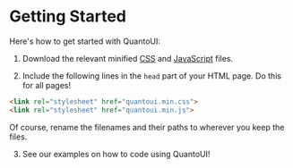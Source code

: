 # Getting Started
Here's how to get started with QuantoUI:

1. Download the relevant minified [CSS](../script.min.css) and [JavaScript](../script.min.js) files.

2. Include the following lines in the `head` part of your HTML page. Do this for all pages!
```html
<link rel="stylesheet" href="quantoui.min.css">
<link rel="stylesheet" href="quantoui.min.js">
```
Of course, rename the filenames and their paths to wherever you keep the files.

3. See our examples on how to code using QuantoUI!